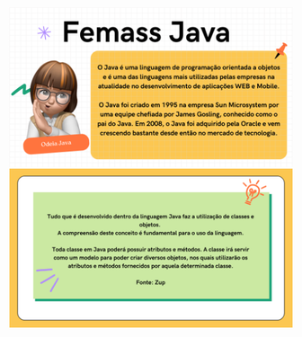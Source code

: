 <img src="https://github.com/keziacamposcs/Femass_Java/blob/6e944c10e5652d04b3c43d3e169dd0518320e2be/README/1.png" width="900">
<img src="https://github.com/keziacamposcs/Femass_Java/blob/main/README/2.png" width="900">
